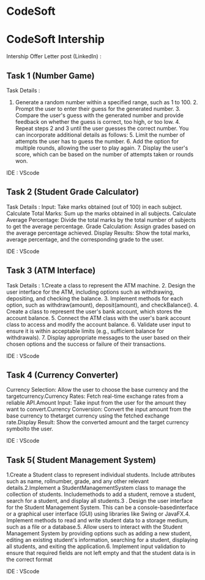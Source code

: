 # CodeSoft
# CodeSoft Intership

Intership Offer Letter post (LinkedIn) :

## Task 1 (Number Game)

Task Details : 
1. Generate a random number within a specified range, such as 1 to 100. 2. Prompt the user to enter their guess for the generated number. 3. Compare the user's guess with the generated number and provide feedback on whether the guess is correct, too high, or too low. 4. Repeat steps 2 and 3 until the user guesses the correct number. You can incorporate additional details as follows: 5. Limit the number of attempts the user has to guess the number. 6. Add the option for multiple rounds, allowing the user to play again. 7. Display the user's score, which can be based on the number of attempts taken or rounds won.

IDE : VScode




## Task 2 (Student Grade Calculator)

Task Details : 
Input: Take marks obtained (out of 100) in each subject. Calculate Total Marks: Sum up the marks obtained in all subjects. Calculate Average Percentage: Divide the total marks by the total number of subjects to get the average percentage. Grade Calculation: Assign grades based on the average percentage achieved. Display Results: Show the total marks, average percentage, and the corresponding grade to the user.

IDE : VScode



## Task 3 (ATM Interface)

Task Details : 
1.Create a class to represent the ATM machine. 2. Design the user interface for the ATM, including options such as withdrawing, depositing, and checking the balance. 3. Implement methods for each option, such as withdraw(amount), deposit(amount), and checkBalance(). 4. Create a class to represent the user's bank account, which stores the account balance. 5. Connect the ATM class with the user's bank account class to access and modify the account balance. 6. Validate user input to ensure it is within acceptable limits (e.g., sufficient balance for withdrawals). 7. Display appropriate messages to the user based on their chosen options and the success or failure of their transactions.

IDE : VScode



## Task 4 (Currency Converter)

Currency Selection: Allow the user to choose the base currency and the targetcurrency.Currency Rates: Fetch real-time exchange rates from a reliable API.Amount Input: Take input from the user for the amount they want to convert.Currency Conversion: Convert the input amount from the base currency to thetarget currency using the fetched exchange rate.Display Result: Show the converted amount and the target currency symbolto the user.

IDE : VScode



## Task 5( Student Management System)

1.Create a Student class to represent individual students. Include attributes such as name, rollnumber, grade, and any other relevant details.2.Implement a StudentManagementSystem class to manage the collection of students. Includemethods to add a student, remove a student, search for a student, and display all students.3 . Design the user interface for the Student Management System. This can be a console-basedinterface or a graphical user interface (GUI) using libraries like Swing or JavaFX.4. Implement methods to read and write student data to a storage medium, such as a file or a database.5. Allow users to interact with the Student Management System by providing options such as adding a new student, editing an existing student's information, searching for a student, displaying all
students, and exiting the application.6. Implement input validation to ensure that required fields are not left empty and that the student
data is in the correct format

IDE : VScode


